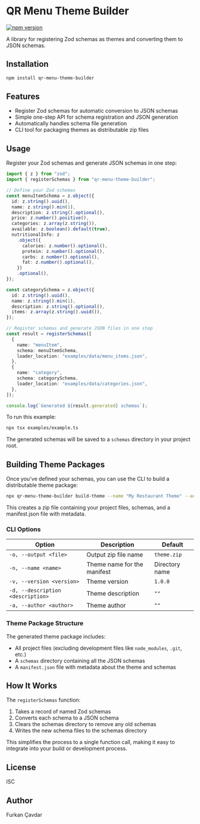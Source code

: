 # QR Menu Theme Builder
[![npm version](https://img.shields.io/npm/v/qr-menu-theme-builder.svg)](https://www.npmjs.com/package/qr-menu-theme-builder)

A library for registering Zod schemas as themes and converting them to JSON schemas.

## Installation

```bash
npm install qr-menu-theme-builder
```

## Features

- Register Zod schemas for automatic conversion to JSON schemas
- Simple one-step API for schema registration and JSON generation
- Automatically handles schema file generation
- CLI tool for packaging themes as distributable zip files

## Usage

Register your Zod schemas and generate JSON schemas in one step:

```typescript
import { z } from "zod";
import { registerSchemas } from "qr-menu-theme-builder";

// Define your Zod schemas
const menuItemSchema = z.object({
  id: z.string().uuid(),
  name: z.string().min(1),
  description: z.string().optional(),
  price: z.number().positive(),
  categories: z.array(z.string()),
  available: z.boolean().default(true),
  nutritionalInfo: z
    .object({
      calories: z.number().optional(),
      protein: z.number().optional(),
      carbs: z.number().optional(),
      fat: z.number().optional(),
    })
    .optional(),
});

const categorySchema = z.object({
  id: z.string().uuid(),
  name: z.string().min(1),
  description: z.string().optional(),
  items: z.array(z.string().uuid()),
});

// Register schemas and generate JSON files in one step
const result = registerSchemas([
  {
    name: "menuItem",
    schema: menuItemSchema,
    loader_location: "examples/data/menu_items.json",
  },
  {
    name: "category",
    schema: categorySchema,
    loader_location: "examples/data/categories.json",
  },
]);

console.log(`Generated ${result.generated} schemas`);
```

To run this example:

```bash
npx tsx examples/example.ts
```

The generated schemas will be saved to a `schemas` directory in your project root.

## Building Theme Packages

Once you've defined your schemas, you can use the CLI to build a distributable theme package:

```bash
npx qr-menu-theme-builder build-theme --name "My Restaurant Theme" --author "Your Name" --description "A theme for restaurant menus"
```

This creates a zip file containing your project files, schemas, and a manifest.json file with metadata.

### CLI Options

| Option | Description | Default |
|--------|-------------|---------|
| `-o, --output <file>` | Output zip file name | `theme.zip` |
| `-n, --name <name>` | Theme name for the manifest | Directory name |
| `-v, --version <version>` | Theme version | `1.0.0` |
| `-d, --description <description>` | Theme description | `""` |
| `-a, --author <author>` | Theme author | `""` |

### Theme Package Structure

The generated theme package includes:

- All project files (excluding development files like `node_modules`, `.git`, etc.)
- A `schemas` directory containing all the JSON schemas
- A `manifest.json` file with metadata about the theme and schemas

## How It Works

The `registerSchemas` function:

1. Takes a record of named Zod schemas
2. Converts each schema to a JSON schema
3. Clears the schemas directory to remove any old schemas
4. Writes the new schema files to the schemas directory

This simplifies the process to a single function call, making it easy to integrate into your build or development process.

## License

ISC

## Author

Furkan Çavdar
